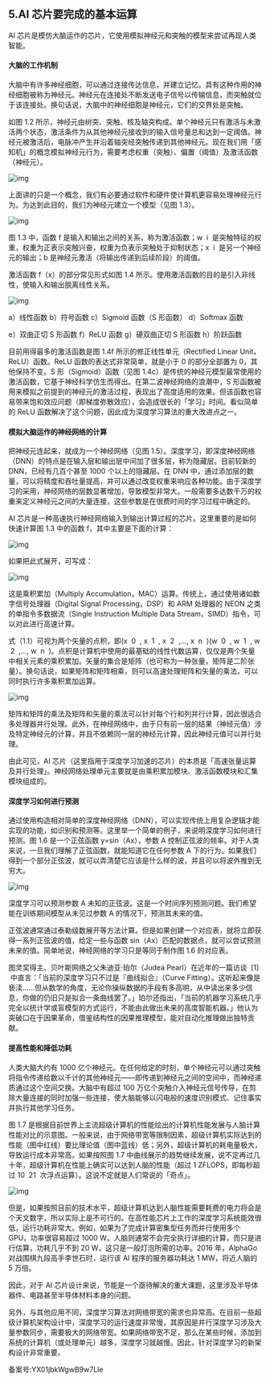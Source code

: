 ## 5.AI 芯片要完成的基本运算
AI 芯片是模仿大脑运作的芯片，它使用模拟神经元和突触的模型来尝试再现人类智能。 


#### 大脑的工作机制


大脑中有许多神经细胞，可以通过连接传达信息，并建立记忆。具有这种作用的神经细胞被称为神经元。神经元在连接处不断发送电子信号以传输信息，而突触就位于该连接处。换句话说，大脑中的神经细胞是神经元，它们的交界处是突触。 


如图 1.2 所示，神经元由树突、突触、核及轴突构成。单个神经元只有激活与未激活两个状态，激活条件为从其他神经元接收到的输入信号量总和达到一定阈值。神经元被激活后，电脉冲产生并沿着轴突经突触传递到其他神经元。现在我们用「感知机」的概念模拟神经元行为，需要考虑权重（突触）、偏置（阈值）及激活函数（神经元）。 


![img](https://pic1.zhimg.com/v2-ce29c67a3bf4196e7e7fb0024d637853.webp)

上面讲的只是一个概念，我们有必要通过软件和硬件使计算机更容易处理神经元行为。为达到此目的，我们为神经元建立一个模型（见图 1.3）。 


![img](https://pic4.zhimg.com/v2-0c960e5ebe6aecccfa8c8c9689856420.webp)

图 1.3 中，函数 f 是输入和输出之间的关系，称为激活函数；w  i  是突触特征的权重，权重为正表示突触兴奋，权重为负表示突触处于抑制状态；x  i  是另一个神经元的输出；b 是神经元激活（将输出传递到后续阶段）的阈值。 


激活函数 f（x）的部分常见形式如图 1.4 所示。使用激活函数的目的是引入非线性，使输入和输出脱离线性关系。 


![img](https://pic2.zhimg.com/v2-e235ffe0c5e474af47697df5249f4cf6.webp)

a）线性函数 b）符号函数 c）Sigmoid 函数（S 形函数） d）Softmax 函数 


e）双曲正切 S 形函数 f）ReLU 函数 g）硬双曲正切 S 形函数 h）阶跃函数 


目前用得最多的激活函数是图 1.4f 所示的修正线性单元（Rectified Linear Unit，ReLU）函数。ReLU 函数的表达式非常简单，就是小于 0 的部分全部置为 0，其他保持不变。S 形（Sigmoid）函数（见图 1.4c）是传统的神经元模型最常使用的激活函数，它基于神经科学仿生而得出。在第二波神经网络的浪潮中，S 形函数被用来模拟之前提到的神经元的激活过程，表现出了高度适用的效果。但该函数也容易带来饱和效应问题（即梯度弥散效应），会造成很长的「学习」时间。看似简单的 ReLU 函数解决了这个问题，因此成为深度学习算法的重大改进点之一。 


#### 模拟大脑运作的神经网络的计算


把神经元连起来，就成为一个神经网络（见图 1.5）。深度学习，即深度神经网络（DNN）的特点是在输入层和输出层中间加了很多层，称为隐藏层。目前较新的 DNN，已经有几百个甚至 1000 个以上的隐藏层。在 DNN 中，通过添加层的数量，可以将精度和吞吐量提高，并可以通过改变权重来响应各种功能。由于深度学习的采用，神经网络的层数显著增加，导致模型非常大。一般需要多达数千万的权重来定义神经元之间的大量连接，这些参数是在很费时间的学习过程中确定的。 


AI 芯片是一种高速执行神经网络输入到输出计算过程的芯片。这里重要的是如何快速计算图 1.3 中的函数 f，其中主要是下面的计算：


![img](https://pic4.zhimg.com/v2-bb84d78d35b47610da33da3e929cb27e.webp)

如果把此式展开，可写成： 


![img](https://pic2.zhimg.com/v2-6914e42df76919b87105141877438690.webp)

  



这是乘积累加（Multiply Accumulation，MAC）运算。传统上，通过使用诸如数字信号处理器（Digital Signal Processing，DSP）和 ARM 处理器的 NEON 之类的单指令多数据流（Single Instruction Multiple Data Stream，SIMD）指令，可以对此进行高速计算。 


式（1.1）可视为两个矢量的点积，即(x  0  , x  1  , x  2  ,…, x  n  )(w  0  , w  1  , w  2  ,…, w  n  )。点积是计算机中使用的最基础的线性代数运算，仅仅是两个矢量中相关元素的乘积累加。矢量的集合是矩阵（也可称为一种张量，矩阵是二阶张量）。换句话说，如果矩阵和矩阵相乘，则可以高速处理矩阵和矢量的乘法，可以同时执行许多乘积累加运算。 


![img](https://pic1.zhimg.com/v2-b672d136d3d7fd7c037b27cae18f32bd.webp)

矩阵和矩阵的乘法及矩阵和矢量的乘法可以针对每个行和列并行计算，因此很适合多处理器并行处理。此外，在神经网络中，由于只有前一层的结果（神经元值）涉及特定神经元的计算，并且不依赖同一层的神经元计算，因此神经元值可以并行处理。 


由此可见，AI 芯片（这里指用于深度学习加速的芯片）的本质是「高速张量运算及并行处理」。神经网络处理单元主要就是由乘积累加模块、激活函数模块和汇集模块组成的。 


#### 深度学习如何进行预测


通过使用构造相对简单的深度神经网络（DNN），可以实现传统上用复杂逻辑才能实现的功能，如识别和预测等。这里举一个简单的例子，来说明深度学习如何进行预测。图 1.6 是一个正弦函数 y=sin（Ax），参数 A 控制正弦波的频率。对于人类来说，一旦我们理解了正弦函数，就能知道它在任何参数 A 下的行为。如果我们得到一个部分正弦波，就可以弄清楚它应该是什么样的波，并且可以将波外推到无穷大。 


![img](https://pic3.zhimg.com/v2-348aa92222354ad715d7ef50edec6e28.webp)

深度学习可以预测参数 A 未知的正弦波。这是一个时间序列预测问题。我们希望能在训练期间模型从未见过参数 A 的情况下，预测其未来的值。 


正弦波通常通过泰勒级数展开等方法计算。但是如果创建一个对应表，就将立即获得一系列正弦波的值，给定一些与函数 sin（Ax）匹配的数据点，就可以尝试预测未来的值。简单地说，神经网络的学习只是等同于制作图 1.6 的对应表。 


图灵奖得主、贝叶斯网络之父朱迪亚·珀尔（Judea Pearl）在近年的一篇访谈  [1]  中直言：「当前的深度学习只不过是『曲线拟合』（Curve Fitting）。这听起来像是亵渎……但从数学的角度，无论你操纵数据的手段有多高明，从中读出来多少信息，你做的仍旧只是拟合一条曲线罢了。」珀尔还指出，「当前的机器学习系统几乎完全以统计学或盲模型的方式运行，不能由此做出未来的高度智能机器。」他认为突破口在于因果革命，借鉴结构性的因果推理模型，能对自动化推理做出独特贡献。 


#### 提高性能和降低功耗


人类大脑大约有 1000 亿个神经元。在任何给定的时刻，单个神经元可以通过突触将指令传递给数以千计的其他神经元——即传递到神经元之间的空间中，而神经递质通过这个空间交换。大脑中有超过 100 万亿个突触介入神经元信号传导，在剪除大量连接的同时加强一些连接，使大脑能够以闪电般的速度识别模式、记住事实并执行其他学习任务。 


图 1.7 是根据目前世界上主流超级计算机的性能绘出的计算机性能发展与人脑计算性能对比的示意图。一般来说，由于网络带宽等限制因素，超级计算机实际达到的性能（图中红线）要比理论值（图中蓝线）低；另外，超级计算机的耗电量极大，导致运行成本非常高。如果按照图 1.7 中曲线展示的趋势继续发展，说不定再过几十年，超级计算机在性能上确实可以达到人脑的性能（超过 1 ZFLOPS，即每秒超过 10  21  次浮点运算）。这说不定就是人们常说的「奇点」。 


![img](https://pic2.zhimg.com/v2-b8da085d4b4ee8398a3abbe4bedd72be.webp)

但是，如果按照目前的技术水平，超级计算机达到人脑性能需要耗费的电力将会是个天文数字，所以实际上是不可行的。在高性能芯片上工作的深度学习系统能效很低，运行功耗非常大。例如，如果为了完成计算密集型任务而并行使用多个 GPU，功率很容易超过 1000 W。人脑则通常不会完全执行详细的计算，而只是进行估算，功耗几乎不到 20 W，这只是一般灯泡所需的功率。2016 年，AlphaGo 对战围棋九段高手李世石时，运行该 AI 程序的服务器功耗达 1 MW，将近人脑的 5 万倍。 


因此，对于 AI 芯片设计来说，节能是一个亟待解决的重大课题，这里涉及半导体器件、电路甚至半导体材料本身的问题。 


另外，与其他应用不同，深度学习算法对网络带宽的需求也异常高。在目前一些超级计算机架构设计中，深度学习的运行速度非常慢，其原因是并行深度学习涉及大量参数同步，需要极大的网络带宽。如果网络带宽不足，那么在某些时候，添加到系统的计算机（或处理单元）越多，深度学习就越慢。因此，针对深度学习的新架构设计非常重要。 


备案号:YX01jbkWgwB9w7Lle

